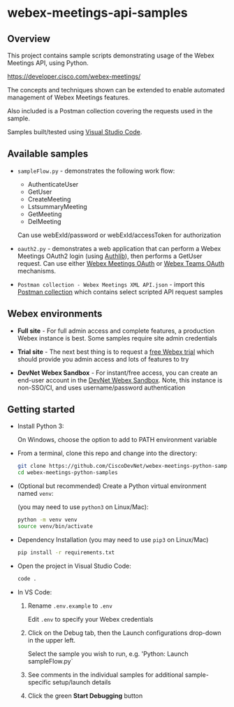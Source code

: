 # webex-meetings-api-samples

## Overview

This project contains sample scripts demonstrating usage of the Webex Meetings API, using Python.

https://developer.cisco.com/webex-meetings/

The concepts and techniques shown can be extended to enable automated management of Webex Meetings features.

Also included is a Postman collection covering the requests used in the sample.

Samples built/tested using [Visual Studio Code](https://code.visualstudio.com/).

## Available samples

* `sampleFlow.py` - demonstrates the following work flow:

    * AuthenticateUser
    * GetUser
    * CreateMeeting
    * LstsummaryMeeting
    * GetMeeting
    * DelMeeting 

    Can use webExId/password or webExId/accessToken for authorization

* `oauth2.py` - demonstrates a web application that can perform a Webex Meetings OAuth2 login (using [Authlib](https://github.com/lepture/authlib)), then performs a GetUser request.  Can use either [Webex Meetings OAuth](https://developer.cisco.com/docs/webex-meetings/#!integration) or [Webex Teams OAuth](https://developer.webex.com/docs/integrations) mechanisms.

* `Postman collection - Webex Meetings XML API.json` - import this [Postman collection](https://learning.getpostman.com/docs/postman/collections/intro_to_collections/) which contains select scripted API request samples

## Webex environments

* **Full site** - For full admin access and complete features, a production Webex instance is best.  Some samples require site admin credentials

* **Trial site** - The next best thing is to request a [free Webex trial](https://www.webex.com/pricing/free-trial.html) which should provide you admin access and lots of features to try

* **DevNet Webex Sandbox** - For instant/free access, you can create an end-user account in the [DevNet Webex Sandbox](https://devnetsandbox.cisco.com/RM/Diagram/Index/b0547ab9-20cd-4a2d-a817-5c3b76258c83?diagramType=Topology).  Note, this instance is non-SSO/CI, and uses username/password authentication

## Getting started

* Install Python 3:

    On Windows, choose the option to add to PATH environment variable

* From a terminal, clone this repo and change into the directory:

    ```bash
    git clone https://github.com/CiscoDevNet/webex-meetings-python-samples
    cd webex-meetings-python-samples
    ```

* (Optional but recommended) Create a Python virtual environment named `venv`:

    (you may need to use `python3` on Linux/Mac):

    ```bash
    python -m venv venv
    source venv/bin/activate
    ```

* Dependency Installation (you may need to use `pip3` on Linux/Mac)

    ```bash
    pip install -r requirements.txt
    ```

* Open the project in Visual Studio Code:

    ```bash
    code .
    ```

* In VS Code:

    1. Rename `.env.example` to `.env`

        Edit `.env` to specify your Webex credentials

    1. Click on the Debug tab, then the Launch configurations drop-down in the upper left.

        Select the sample you wish to run, e.g. 'Python: Launch sampleFlow.py`

    1. See comments in the individual samples for additional sample-specific setup/launch details

    1. Click the green **Start Debugging** button

